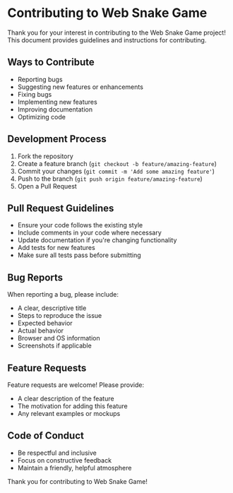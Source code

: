 # Contributing to Web Snake Game

Thank you for your interest in contributing to the Web Snake Game project! This document provides guidelines and instructions for contributing.

## Ways to Contribute

- Reporting bugs
- Suggesting new features or enhancements
- Fixing bugs
- Implementing new features
- Improving documentation
- Optimizing code

## Development Process

1. Fork the repository
2. Create a feature branch (`git checkout -b feature/amazing-feature`)
3. Commit your changes (`git commit -m 'Add some amazing feature'`)
4. Push to the branch (`git push origin feature/amazing-feature`)
5. Open a Pull Request

## Pull Request Guidelines

- Ensure your code follows the existing style
- Include comments in your code where necessary
- Update documentation if you're changing functionality
- Add tests for new features
- Make sure all tests pass before submitting

## Bug Reports

When reporting a bug, please include:

- A clear, descriptive title
- Steps to reproduce the issue
- Expected behavior
- Actual behavior
- Browser and OS information
- Screenshots if applicable

## Feature Requests

Feature requests are welcome! Please provide:

- A clear description of the feature
- The motivation for adding this feature
- Any relevant examples or mockups

## Code of Conduct

- Be respectful and inclusive
- Focus on constructive feedback
- Maintain a friendly, helpful atmosphere

Thank you for contributing to Web Snake Game!
